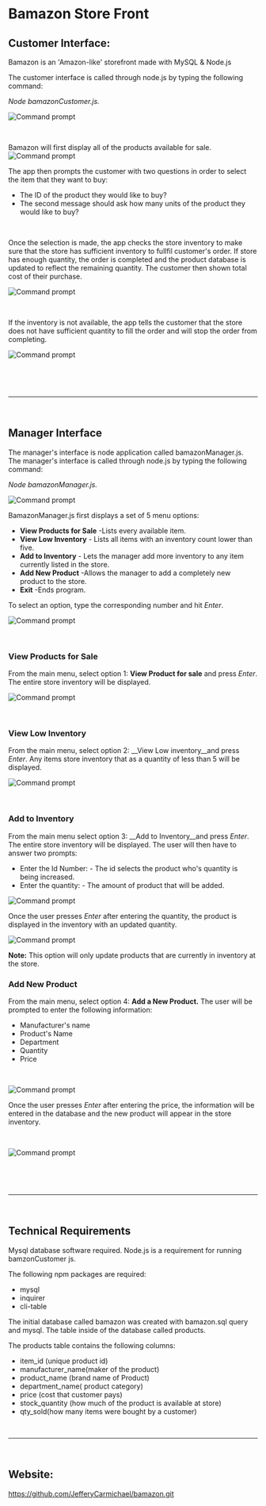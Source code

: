 # Bamazon Store Front

## Customer Interface:

Bamazon is an 'Amazon-like' storefront made with MySQL &amp; Node.js

The customer interface is called through node.js by typing the following command:

*Node bamazonCustomer.js.*

![Command prompt](/assets/images/commandprompt.jpg)

&NewLine;
&nbsp; 

Bamazon will first display all of the products available for sale.
![Command prompt](/assets/images/storefront.jpg)


The app then prompts the customer with two questions in order to select the item that they want to buy:

* The ID of the product they would like to buy?
* The second message should ask how many units of the product they would like to buy?


&NewLine;
&nbsp; 

Once the selection is made, the app checks the store inventory to make sure that the store has sufficient inventory to fullfil customer's order.  If store has enough quantity, the order is completed and the product database is updated to reflect the remaining quantity. The customer then shown total cost of their purchase.



![Command prompt](/assets/images/ordercomplete.jpg)

&NewLine;
&nbsp; 

If the inventory is not available, the app tells the customer that the store does not have sufficient quantity to fill the order and will stop the order from completing.

![Command prompt](/assets/images/notavailable.jpg)

&NewLine;
&nbsp; 

&NewLine;
&nbsp; 

---

&NewLine;
&nbsp; 
## Manager Interface

The manager's interface is node application called bamazonManager.js. 
The manager's interface is called through node.js by typing the following command:

*Node bamazonManager.js.*

![Command prompt](/assets/images/managerprompt.jpg)

BamazonManager.js first displays a set of 5 menu options:
* __View Products for Sale__ -Lists every available item.
* __View Low Inventory__ - Lists all items with an inventory count lower than five.
* __Add to Inventory__ - Lets the manager add more inventory to any item currently listed in the store.
* __Add New Product__ -Allows the manager to add a completely new product to the store.
* __Exit__ -Ends program.


To select an option, type the corresponding number and hit *Enter*.

![Command prompt](/assets/images/managermenu.jpg)


&NewLine;
&nbsp; 
### View Products for Sale

From the main menu, select option 1: __View Product for sale__ and press *Enter*. 
The entire store inventory will be displayed.


![Command prompt](/assets/images/inventory.jpg)

&NewLine;
&nbsp; 
### View Low Inventory 

From the main menu, select option 2: __View Low inventory__and press *Enter*. 
Any items store inventory that as a quantity of less than 5 will be displayed.

![Command prompt](/assets/images/low.jpg)


&NewLine;
&nbsp; 
### Add to Inventory 

From the main menu select option 3: __Add to Inventory__and press *Enter*.   
The entire store inventory will be displayed.  The user will then have to answer two prompts:
* Enter the Id Number: - The id selects the product who's quantity is being increased.
* Enter the quantity: - The amount of product that will be added.




![Command prompt](/assets/images/add.jpg)


Once the user presses *Enter*  after entering the quantity, the product is displayed in the inventory with an updated quantity.

![Command prompt](/assets/images/addcomplete.jpg)

__Note:__ This option will only update products that are currently in inventory at the store.



### Add New Product

From the main menu, select option 4: __Add a New Product.__ 
The user will be prompted to enter the following information:

* Manufacturer's name
* Product's Name
* Department
* Quantity
* Price 

&NewLine;
&nbsp; 

![Command prompt](/assets/images/addproduct.jpg)


Once the user presses *Enter*  after entering the price, the information will  be entered in the database and the new product will appear in the store inventory. 

&NewLine;
&nbsp; 

![Command prompt](/assets/images/addproductend.jpg)

&NewLine;
&nbsp; 

&NewLine;
&nbsp; 

---
&NewLine;
&nbsp; 

## Technical Requirements

Mysql database software required.
Node.js is a requirement for running bamzonCustomer js.

The following npm packages are required:
* mysql
* inquirer
* cli-table


The initial database called bamazon was created with bamazon.sql query and mysql.
The table inside of the database called products.

The products table contains the following columns:
* item_id (unique product id)
* manufacturer_name(maker of the product)
* product_name (brand name of Product)
* department_name( product category)
* price (cost that customer pays)
* stock_quantity (how much of the product is available at store)
* qty_sold(how many items were bought by a customer)


&NewLine;
&nbsp; 

---

&NewLine;
&nbsp; 

## Website:

https://github.com/JefferyCarmichael/bamazon.git



